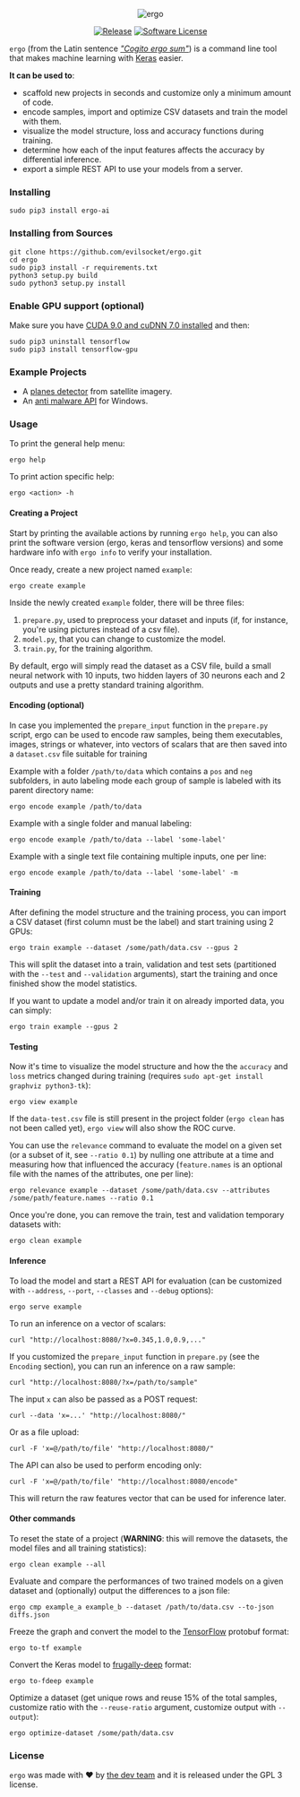 <p align="center">
  <img alt="ergo" src="https://i.imgur.com/EO9PdNp.jpg"/>
  <p align="center">
    <a href="https://github.com/evilsocket/ergo/releases/latest"><img alt="Release" src="https://img.shields.io/github/release/evilsocket/ergo.svg?style=flat-square"></a>
    <a href="https://github.com/evilsocket/ergo/blob/master/LICENSE.md"><img alt="Software License" src="https://img.shields.io/badge/license-GPL3-brightgreen.svg?style=flat-square"></a>
  </p>
</p>

`ergo` (from the Latin sentence *["Cogito ergo sum"](https://en.wikipedia.org/wiki/Cogito,_ergo_sum)*) is a command line tool that makes machine learning with [Keras](https://keras.io/) easier. 

**It can be used to**: 

* scaffold new projects in seconds and customize only a minimum amount of code.
* encode samples, import and optimize CSV datasets and train the model with them.
* visualize the model structure, loss and accuracy functions during training.
* determine how each of the input features affects the accuracy by differential inference.
* export a simple REST API to use your models from a server.

### Installing

    sudo pip3 install ergo-ai

### Installing from Sources

    git clone https://github.com/evilsocket/ergo.git
    cd ergo
    sudo pip3 install -r requirements.txt
    python3 setup.py build
    sudo python3 setup.py install

### Enable GPU support (optional)

Make sure you have [CUDA 9.0 and cuDNN 7.0 installed](https://medium.com/@zhanwenchen/install-cuda-and-cudnn-for-tensorflow-gpu-on-ubuntu-79306e4ac04e) and then:

    sudo pip3 uninstall tensorflow
    sudo pip3 install tensorflow-gpu

### Example Projects

- A [planes detector](https://github.com/evilsocket/ergo-planes-detector) from satellite imagery.
- An [anti malware API](https://github.com/evilsocket/ergo-pe-av) for Windows.

### Usage

To print the general help menu:

    ergo help

To print action specific help:

    ergo <action> -h

#### Creating a Project

Start by printing the available actions by running `ergo help`, you can also print the software version (ergo, keras 
and tensorflow versions) and some hardware info with `ergo info` to verify your installation. 

Once ready, create a new project named `example`:

    ergo create example

Inside the newly created `example` folder, there will be three files: 

1. `prepare.py`, used to preprocess your dataset and inputs (if, for instance, you're using pictures instead of a csv file).
2. `model.py`, that you can change to customize the model.
3. `train.py`, for the training algorithm.

By default, ergo will simply read the dataset as a CSV file, build a small neural network with 10 inputs, two hidden layers of 30 neurons each and 2 outputs and use a pretty standard training algorithm.

#### Encoding (optional)

In case you implemented the `prepare_input` function in the `prepare.py` script, ergo can be used to encode raw samples, being them executables, images, strings or whatever, into vectors of scalars that are then saved into a `dataset.csv` file suitable for training

Example with a folder `/path/to/data` which contains a `pos` and `neg` subfolders, in auto labeling mode each group of sample is labeled with its parent directory name:

    ergo encode example /path/to/data

Example with a single folder and manual labeling:

    ergo encode example /path/to/data --label 'some-label'

Example with a single text file containing multiple inputs, one per line:

    ergo encode example /path/to/data --label 'some-label' -m

#### Training

After defining the model structure and the training process, you can import a CSV dataset (first column must be the label) and start training using 2 GPUs:

    ergo train example --dataset /some/path/data.csv --gpus 2

This will split the dataset into a train, validation and test sets (partitioned with the `--test` and `--validation` arguments), start the training and once finished show the model statistics.

If you want to update a model and/or train it on already imported data, you can simply:

    ergo train example --gpus 2

#### Testing

Now it's time to visualize the model structure and how the the `accuracy` and `loss` metrics changed during training (requires `sudo apt-get install graphviz python3-tk`):
    
    ergo view example

If the `data-test.csv` file is still present in the project folder (`ergo clean` has not been called yet), `ergo view` will also show the ROC curve.

You can use the `relevance` command to evaluate the model on a given set (or a subset of it, see `--ratio 0.1`) by nulling one attribute at a time and measuring how that influenced the accuracy (`feature.names` is an optional file with the names of the attributes, one per line):

    ergo relevance example --dataset /some/path/data.csv --attributes /some/path/feature.names --ratio 0.1

Once you're done, you can remove the train, test and validation temporary datasets with:

    ergo clean example

#### Inference

To load the model and start a REST API for evaluation (can be customized with `--address`, `--port`, `--classes` and `--debug` options): 

    ergo serve example

To run an inference on a vector of scalars:

    curl "http://localhost:8080/?x=0.345,1.0,0.9,..."

If you customized the `prepare_input` function in `prepare.py` (see the `Encoding` section), you can run an inference on a raw sample:

    curl "http://localhost:8080/?x=/path/to/sample"

The input `x` can also be passed as a POST request:

    curl --data 'x=...' "http://localhost:8080/"

Or as a file upload:

    curl -F 'x=@/path/to/file' "http://localhost:8080/"

The API can also be used to perform encoding only:

    curl -F 'x=@/path/to/file' "http://localhost:8080/encode"

This will return the raw features vector that can be used for inference later.

#### Other commands

To reset the state of a project (**WARNING**: this will remove the datasets, the model files and all training statistics):

    ergo clean example --all

Evaluate and compare the performances of two trained models on a given dataset and (optionally) output the differences to a json file:

    ergo cmp example_a example_b --dataset /path/to/data.csv --to-json diffs.json

Freeze the graph and convert the model to the [TensorFlow](https://www.tensorflow.org/) protobuf format:

    ergo to-tf example

Convert the Keras model to [frugally-deep](https://github.com/Dobiasd/frugally-deep) format:

    ergo to-fdeep example

Optimize a dataset (get unique rows and reuse 15% of the total samples, customize ratio with the `--reuse-ratio` argument, customize output with `--output`):

    ergo optimize-dataset /some/path/data.csv

### License

`ergo` was made with ♥  by [the dev team](https://github.com/evilsocket/ergo/graphs/contributors) and it is released under the GPL 3 license.

